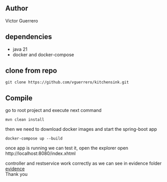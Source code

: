 ## Author
Victor Guerrero
## dependencies
* java 21
* docker and docker-compose

## clone from repo
```.
git clone https://github.com/vguerrero/kitchensink.git
```

## Compile
go to root project and execute next command
```.
mvn clean install
```
then we need to download  docker images and start the spring-boot app
```.
docker-compose up --build

```
once app is running we can test it, 
open the explorer open http://localhost:8080/index.xhtml

controller and restservice work correctly as we can see in 
evidence folder
[evidence](evidence) <br>
Thank you